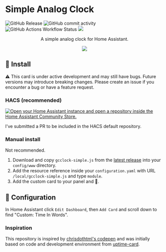 # Simple Analog Clock

![GitHub Release](https://img.shields.io/github/v/release/gaco79/gcclock-simple)
![GitHub commit activity](https://img.shields.io/github/commit-activity/m/gaco79/gcclock-simple)
![GitHub Actions Workflow Status](https://img.shields.io/github/actions/workflow/status/gaco79/gcclock-simple/cd.yml)
[<img src="https://img.shields.io/badge/buy%20me%20a%20coffee-donate-yellow">](https://www.buymeacoffee.com/gaco79)

<p align="center">A simple analog clock for Home Assistant.</p>

<p align="center">
  <img src="https://raw.githubusercontent.com/gaco79/gcclock-simple/master/images/words-clock.png" />
</p>

## 💾 Install

:warning: This card is under active development and may still have bugs. Future versions may introduce breaking changes. Please create an issue if you encounter a bug or have a feature request.

### HACS (recommended)

[![Open your Home Assistant instance and open a repository inside the Home Assistant Community Store.](https://my.home-assistant.io/badges/hacs_repository.svg)](https://my.home-assistant.io/redirect/hacs_repository/?owner=gaco79&repository=gcclock-simple&category=plugin)

I've submitted a PR to be included in the HACS default repository.

### Manual install

Not recommended.

1. Download and copy `gcclock-simple.js` from the [latest release](https://github.com/gaco79/gcclock-simple/releases/latest) into your `config/www` directory.
2. Add the resource reference inside your `configuration.yaml` with URL `/local/gcclock-simple.js` and type `module`.
3. Add the custom card to your panel and 🚀.

## 📐 Configuration

In Home Assistant click `Edit Dashboard`, then `Add Card` and scroll down to find "Custom: Time In Words".

### Inspiration

This repository is inspired by [chrisdothtml's codepen](https://codepen.io/chrisdothtml/pen/BQbzoQ) and was initially based on code and development environment from [uptime-card](https://github.com/dylandoamaral/uptime-card).
